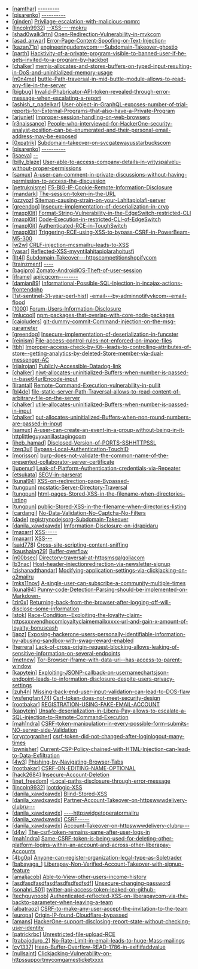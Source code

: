 * [[namthar](https://hackerone.com/namthar)] [---------](https://hackerone.com/reports/350939)
* [[pisarenko](https://hackerone.com/pisarenko)] [----------](https://hackerone.com/reports/106179)
* [[ginden](https://hackerone.com/ginden)] [Privilage-escalation-with-malicious-npmrc](https://hackerone.com/reports/358359)
* [[lincoln9932](https://hackerone.com/lincoln9932)] [--XSS----mokru](https://hackerone.com/reports/302253)
* [[shad0walk3rtn](https://hackerone.com/shad0walk3rtn)] [Open-Redirection-Vulnerability-in-mvkcom](https://hackerone.com/reports/347645)
* [[asad_anwar](https://hackerone.com/asad_anwar)] [Error-Page-Content-Spoofing-or-Text-Injection-](https://hackerone.com/reports/327671)
* [[kazan71p](https://hackerone.com/kazan71p)] [engineeringudemycom---Subdomain-Takeover-ghostio](https://hackerone.com/reports/368119)
* [[parth](https://hackerone.com/parth)] [Hacktivity-of-a-private-program-visible-to-banned-user-if-he-gets-invited-to-a-program-by-hackbot](https://hackerone.com/reports/357485)
* [[chalker](https://hackerone.com/chalker)] [memjs-allocates-and-stores-buffers-on-typed-input-resulting-in-DoS-and-uninitialized-memory-usage](https://hackerone.com/reports/319809)
* [[n0n4me](https://hackerone.com/n0n4me)] [buttle-Path-traversal-in-mid-buttle-module-allows-to-read-any-file-in-the-server](https://hackerone.com/reports/358112)
* [[bigbug](https://hackerone.com/bigbug)] [Invalid-Phabricator-API-token-revealed-through-error-message-when-escalating-a-report](https://hackerone.com/reports/335123)
* [[ashish_r_padelkar](https://hackerone.com/ashish_r_padelkar)] [User-object-in-GraphQL-exposes-number-of-trial-reports-for-External-Programs-that-also-have-a-Private-Program](https://hackerone.com/reports/350964)
* [[arjuniet](https://hackerone.com/arjuniet)] [Improper-session-handling-on-web-browsers](https://hackerone.com/reports/347748)
* [[r3naissance](https://hackerone.com/r3naissance)] [People-who-interviewed-for-HackerOne-security-analyst-position-can-be-enumerated-and-their-personal-email-address-may-be-exposed](https://hackerone.com/reports/353310)
* [[0xpatrik](https://hackerone.com/0xpatrik)] [Subdomain-takeover-on-svcgatewayusstarbuckscom](https://hackerone.com/reports/325336)
* [[pisarenko](https://hackerone.com/pisarenko)] [----------](https://hackerone.com/reports/92113)
* [[isaeva](https://hackerone.com/isaeva)] [--](https://hackerone.com/reports/261734)
* [[billy_blaze](https://hackerone.com/billy_blaze)] [User-able-to-access-company-details-in-yrityspalvelu-without-proper-permissions](https://hackerone.com/reports/213418)
* [[samux](https://hackerone.com/samux)] [A-user-can-comment-in-private-discussions-without-having-permission-to-access-the-discussion](https://hackerone.com/reports/321725)
* [[petruknisme](https://hackerone.com/petruknisme)] [F5-BIG-IP-Cookie-Remote-Information-Disclosure](https://hackerone.com/reports/330716)
* [[mandark](https://hackerone.com/mandark)] [The-session-token-in-the-URL](https://hackerone.com/reports/341372)
* [[ozzyoz](https://hackerone.com/ozzyoz)] [Sitemap-causing-strain-on-your-Lahitapiolafi-server](https://hackerone.com/reports/318603)
* [[greendog](https://hackerone.com/greendog)] [Insecure-implementation-of-deserialization-in-cryo](https://hackerone.com/reports/350418)
* [[maxpl0it](https://hackerone.com/maxpl0it)] [Format-String-Vulnerability-in-the-EdgeSwitch-restricted-CLI](https://hackerone.com/reports/311884)
* [[maxpl0it](https://hackerone.com/maxpl0it)] [Code-Execution-in-restricted-CLI-of-EdgeSwitch](https://hackerone.com/reports/313245)
* [[maxpl0it](https://hackerone.com/maxpl0it)] [Authenticated-RCE-in-ToughSwitch](https://hackerone.com/reports/273449)
* [[maxpl0it](https://hackerone.com/maxpl0it)] [Triggering-RCE-using-XSS-to-bypass-CSRF-in-PowerBeam-M5-300](https://hackerone.com/reports/289264)
* [[w2w](https://hackerone.com/w2w)] [CRLF-injection-mcsmailru-leads-to-XSS](https://hackerone.com/reports/335599)
* [[yasar](https://hackerone.com/yasar)] [Reflected-XSS-myyntilahitapiolarahoitusfi](https://hackerone.com/reports/324423)
* [[llt4l](https://hackerone.com/llt4l)] [Subdomain-Takeover---httpscompetitionshopifycom](https://hackerone.com/reports/365853)
* [[trainzment](https://hackerone.com/trainzment)] [----](https://hackerone.com/reports/341675)
* [[bagipro](https://hackerone.com/bagipro)] [Zomato-AndroidiOS-Theft-of-user-session](https://hackerone.com/reports/328486)
* [[iframe](https://hackerone.com/iframe)] [apiicqcom--------](https://hackerone.com/reports/341884)
* [[damian89](https://hackerone.com/damian89)] [Informational-Possible-SQL-Injection-in-incajax-actions-frontendphp](https://hackerone.com/reports/310280)
* [[1st-sentinel-31-year-perl-hist](https://hackerone.com/1st-sentinel-31-year-perl-hist)] [-email---by-adminnotifyvkcom--email-flood](https://hackerone.com/reports/344223)
* [[1000](https://hackerone.com/1000)] [Forum-Users-Information-Disclosure](https://hackerone.com/reports/321249)
* [[mlucool](https://hackerone.com/mlucool)] [npm-packages-that-overlap-with-core-node-packages](https://hackerone.com/reports/333459)
* [[caioluders](https://hackerone.com/caioluders)] [git-dummy-commit-Command-injection-on-the-msg-parameter](https://hackerone.com/reports/341710)
* [[greendog](https://hackerone.com/greendog)] [Insecure-implementation-of-deserialization-in-funcster](https://hackerone.com/reports/350401)
* [[reinism](https://hackerone.com/reinism)] [File-access-control-rules-not-enforced-on-image-files](https://hackerone.com/reports/358339)
* [[tbh](https://hackerone.com/tbh)] [Improper-access-check-by-Kit--leads-to-controlling-attributes-of-store--getting-analytics-by-deleted-Store-member-via-dual-messenger-AC](https://hackerone.com/reports/351519)
* [[rijalrojan](https://hackerone.com/rijalrojan)] [Publicly-Accessible-Datadog-link](https://hackerone.com/reports/345152)
* [[chalker](https://hackerone.com/chalker)] [njwt-allocates-uninitialized-Buffers-when-number-is-passed-in-base64urlEncode-input](https://hackerone.com/reports/321704)
* [[lirantal](https://hackerone.com/lirantal)] [Remote-Command-Execution-vulnerability-in-pullit](https://hackerone.com/reports/315773)
* [[bl4de](https://hackerone.com/bl4de)] [file-static-server-Path-Traversal-allows-to-read-content-of-arbitrary-file-on-the-server](https://hackerone.com/reports/310671)
* [[chalker](https://hackerone.com/chalker)] [utile-allocates-uninitialized-Buffers-when-number-is-passed-in-input](https://hackerone.com/reports/321701)
* [[chalker](https://hackerone.com/chalker)] [put-allocates-uninitialized-Buffers-when-non-round-numbers-are-passed-in-input](https://hackerone.com/reports/321702)
* [[samux](https://hackerone.com/samux)] [A-user-can-create-an-event-in-a-group-without-being-in-it-httplittleguyvanillastagingcom](https://hackerone.com/reports/321410)
* [[iheb_hamad](https://hackerone.com/iheb_hamad)] [Disclosed-Version-of-PORTS-SSHHTTPSSL](https://hackerone.com/reports/358102)
* [[zeq3ul](https://hackerone.com/zeq3ul)] [Bypass-Local-Authentication-TouchID](https://hackerone.com/reports/363544)
* [[morisson](https://hackerone.com/morisson)] [burp-does-not-validate-the-common-name-of-the-presented-collaborator-server-certificate](https://hackerone.com/reports/337680)
* [[jupenur](https://hackerone.com/jupenur)] [Leak-of-Platform-Authentication-credentials-via-Repeater](https://hackerone.com/reports/302651)
* [[etsukata](https://hackerone.com/etsukata)] [SEGV-in-parserat](https://hackerone.com/reports/363934)
* [[kunal94](https://hackerone.com/kunal94)] [XSS-on-redirection-page-Bypassed-](https://hackerone.com/reports/316319)
* [[tungpun](https://hackerone.com/tungpun)] [mcstatic-Server-Directory-Traversal](https://hackerone.com/reports/330285)
* [[tungpun](https://hackerone.com/tungpun)] [html-pages-Stored-XSS-in-the-filename-when-directories-listing](https://hackerone.com/reports/330356)
* [[tungpun](https://hackerone.com/tungpun)] [public-Stored-XSS-in-the-filename-when-directories-listing](https://hackerone.com/reports/329950)
* [[cardangi](https://hackerone.com/cardangi)] [No-Data-Validation-No-Captcha-No-Filters](https://hackerone.com/reports/363863)
* [[dade](https://hackerone.com/dade)] [registrynodejsorg-Subdomain-Takeover](https://hackerone.com/reports/340580)
* [[danila_xawdxawdx](https://hackerone.com/danila_xawdxawdx)] [Imformation-Disclosure-on-idrapidaru](https://hackerone.com/reports/318571)
* [[maxarr](https://hackerone.com/maxarr)] [XSS-----](https://hackerone.com/reports/299998)
* [[maxarr](https://hackerone.com/maxarr)] [XSS---](https://hackerone.com/reports/303727)
* [[said778](https://hackerone.com/said778)] [Cross-site-scripting-content-sniffing](https://hackerone.com/reports/363845)
* [[kaushalag29](https://hackerone.com/kaushalag29)] [Buffer-overflow](https://hackerone.com/reports/363658)
* [[n00bsec](https://hackerone.com/n00bsec)] [Directory-traversal-at-httpsmsgalgoliacom](https://hackerone.com/reports/333306)
* [[b3nac](https://hackerone.com/b3nac)] [Host-header-injectionredirection-via-newsletter-signup](https://hackerone.com/reports/229498)
* [[zishanadthandar](https://hackerone.com/zishanadthandar)] [Modifying-application-settings-via-clickjacking-on-o2mailru](https://hackerone.com/reports/355774)
* [[mks11nov](https://hackerone.com/mks11nov)] [A-single-user-can-subscribe-a-community-multiple-times](https://hackerone.com/reports/362601)
* [[kunal94](https://hackerone.com/kunal94)] [Punny-code-Detection-Parsing-should-be-implemented-on-Markdown-](https://hackerone.com/reports/363049)
* [[zir0x](https://hackerone.com/zir0x)] [Returning-back-from-the-browser-after-logging-off-will-disclose-some-information](https://hackerone.com/reports/362718)
* [[stok](https://hackerone.com/stok)] [Race-Condition--Exploiting-the-loyalty-claim-httpsxxxvendhqcomloyaltyclaimemailxxxxx-url-and-gain-x-amount-of-loyalty-bonuscash](https://hackerone.com/reports/331940)
* [[japz](https://hackerone.com/japz)] [Exposing-hackerone-users-personally-identifiable-information-by-abusing-sandbox-with-swag-reward-enabled](https://hackerone.com/reports/357576)
* [[herrera](https://hackerone.com/herrera)] [Lack-of-cross-origin-request-blocking-allows-leaking-of-sensitive-information-on-several-endpoints](https://hackerone.com/reports/350739)
* [[metnew](https://hackerone.com/metnew)] [Tor-Browser-iframe-with-data-uri--has-access-to-parent-window](https://hackerone.com/reports/358005)
* [[kapytein](https://hackerone.com/kapytein)] [Exploiting-JSONP-callback-on-usernamechartsjson-endpoint-leads-to-information-disclosure-despite-users-privacy-settings](https://hackerone.com/reports/361951)
* [[zuh4n](https://hackerone.com/zuh4n)] [Missing-back-end-user-input-validation-can-lead-to-DOS-flaw](https://hackerone.com/reports/361337)
* [[wsfengfan474](https://hackerone.com/wsfengfan474)] [Csrf-token-does-not-meet-security-design](https://hackerone.com/reports/362033)
* [[rootbakar](https://hackerone.com/rootbakar)] [REGISTRATION-USING-FAKE-EMAIL-ACCOUNT](https://hackerone.com/reports/361941)
* [[kapytein](https://hackerone.com/kapytein)] [Unsafe-deserialization-in-Libera-Pay-allows-to-escalate-a-SQL-injection-to-Remote-Command-Execution](https://hackerone.com/reports/361341)
* [[mah1ndra](https://hackerone.com/mah1ndra)] [CSRF-token-manipulation-in-every-possible-form-submits-NO-server-side-Validation](https://hackerone.com/reports/361414)
* [[cryptographer](https://hackerone.com/cryptographer)] [csrf-token-did-not-changed-after-loginlogout-many-times](https://hackerone.com/reports/361131)
* [[pwnisher](https://hackerone.com/pwnisher)] [Current-CSP-Policy-chained-with-HTML-Injection-can-lead-to-Data-Exfiltration](https://hackerone.com/reports/360864)
* [[4w3](https://hackerone.com/4w3)] [Phishing-by-Navigating-Browser-Tabs](https://hackerone.com/reports/361054)
* [[rootbakar](https://hackerone.com/rootbakar)] [CSRF-ON-EDITING-NAME-OPTIONAL](https://hackerone.com/reports/361184)
* [[hack2684](https://hackerone.com/hack2684)] [Insecure-Account-Deletion](https://hackerone.com/reports/361368)
* [[inet_freedom](https://hackerone.com/inet_freedom)] [-Local-paths-disclosure-through-error-message](https://hackerone.com/reports/322724)
* [[lincoln9932](https://hackerone.com/lincoln9932)] [lootdogio-XSS](https://hackerone.com/reports/343752)
* [[danila_xawdxawdx](https://hackerone.com/danila_xawdxawdx)] [Blind-Stored-XSS](https://hackerone.com/reports/347215)
* [[danila_xawdxawdx](https://hackerone.com/danila_xawdxawdx)] [Partner-Account-Takeover-on-httpswwwdelivery-clubru---](https://hackerone.com/reports/330760)
* [[danila_xawdxawdx](https://hackerone.com/danila_xawdxawdx)] [----httpswidgetoperatormailru](https://hackerone.com/reports/304545)
* [[danila_xawdxawdx](https://hackerone.com/danila_xawdxawdx)] [CSRF-----](https://hackerone.com/reports/317314)
* [[danila_xawdxawdx](https://hackerone.com/danila_xawdxawdx)] [Account-Takeover-on-httpswwwdelivery-clubru---](https://hackerone.com/reports/324230)
* [[d4w](https://hackerone.com/d4w)] [The-csrf-token-remains-same-after-user-logs-in](https://hackerone.com/reports/361400)
* [[mah1ndra](https://hackerone.com/mah1ndra)] [Same-CSRF-token-is-being-used-for-deleting-other-platform-logins-within-an-account-and-across-other-liberapay-Accounts](https://hackerone.com/reports/361130)
* [[4bg0p](https://hackerone.com/4bg0p)] [Anyone-can-register-organization-legal-type-as-Soletrader](https://hackerone.com/reports/361189)
* [[babayaga_](https://hackerone.com/babayaga_)] [Liberapay-Non-Verified-Account-Takeover-with-signup-feature](https://hackerone.com/reports/361194)
* [[amaljacob](https://hackerone.com/amaljacob)] [Able-to-View-other-users-income-history](https://hackerone.com/reports/361133)
* [[asdfasdfasdfasdfasdfsdfsdfsdf](https://hackerone.com/asdfasdfasdfasdfasdfsdfsdfsdf)] [Unsecure-changing-password](https://hackerone.com/reports/361106)
* [[sonahri_501](https://hackerone.com/sonahri_501)] [twitter-api-access-token-leaked-on-github-](https://hackerone.com/reports/361089)
* [[techguynoob](https://hackerone.com/techguynoob)] [Authenticated-reflected-XSS-on-liberapaycom-via-the-backto-parameter-when-leaving-a-team](https://hackerone.com/reports/360797)
* [[albatraoz](https://hackerone.com/albatraoz)] [CSRF-to-make-any-user-accept-the-invitation-to-the-team](https://hackerone.com/reports/360834)
* [[europa](https://hackerone.com/europa)] [Origin-IP-found-Cloudflare-bypassed](https://hackerone.com/reports/360825)
* [[amans](https://hackerone.com/amans)] [HackerOne-support-disclosing-report-state-without-checking-user-identity](https://hackerone.com/reports/356566)
* [[patrickrbc](https://hackerone.com/patrickrbc)] [Unrestricted-file-upload-RCE](https://hackerone.com/reports/343726)
* [[trabajoduro_2](https://hackerone.com/trabajoduro_2)] [No-Rate-Limit-in-email-leads-to-huge-Mass-mailings](https://hackerone.com/reports/297359)
* [[cy1337](https://hackerone.com/cy1337)] [Heap-Buffer-Overflow-READ-1786-in-exifiifaddvalue](https://hackerone.com/reports/344035)
* [[nullsaint](https://hackerone.com/nullsaint)] [Clickjacking-Vulnerability-on-httpssupportmycomgamesticketxxxx](https://hackerone.com/reports/357954)
